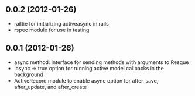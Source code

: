## 0.0.2 (2012-01-26)
* railtie for initializing activeasync in rails
* rspec module for use in testing

## 0.0.1 (2012-01-26)

* async method: interface for sending methods with arguments to Resque
* :async => true option for running active model callbacks in the background
* ActiveRecord module to enable async option for after_save, after_update, and after_create